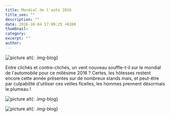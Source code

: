 ```yaml
---
title: Mondial de l'auto 2016
title_seo: ""
description: ""
date: 2016-10-04 17:09:25 +0200
thumbnail:
category:
excerpt: ""
author:
---
```

![picture alt](/images/blog/mondialauto2016_01.jpg "Mondial de l'auto 2016"){: .img-blog}

Entre clichés et contre-clichés, un vent nouveau souffle-t-il sur le mondial de l'automobile pour ce millésime 2016 ? 
Certes, les hôtesses restent encore cette année présentes sur de nombreux stands mais, et peut-être par culpabilité d'utiliser ces veilles ficelles, les hommes prennent désormais le plumeau !


![picture alt](/images/blog/mondialauto2016_02.jpg "Mondial de l'auto 2016"){: .img-blog}

![picture alt](/images/blog/mondialauto2016_03.jpg "Mondial de l'auto 2016"){: .img-blog}